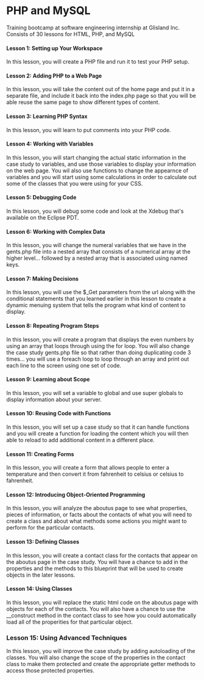 # PHP and MySQL 
Training bootcamp at software engineering internship at Glisland Inc. \
Consists of 30 lessons for HTML, PHP, and MySQL 
#### Lesson 1: Setting up Your Workspace
In this lesson, you will create a PHP file and run it to test your PHP setup.

#### Lesson 2: Adding PHP to a Web Page
In this lesson, you will take the content out of the home page and put it in a separate file, and include it back into the index.php page so that you will be able reuse the same page to show different types of content.

#### Lesson 3: Learning PHP Syntax
In this lesson, you will learn to put comments into your PHP code.

#### Lesson 4: Working with Variables
In this lesson, you will start changing the actual static information in the case study to variables, and use those variables to display your information on the web page. You wil also use functions to change the appearnce of variables and you will start using some calculations in order to calculate out some of the classes that you were using for your CSS. 

#### Lesson 5: Debugging Code
In this lesson, you will debug some code and look at the Xdebug that's available on the Eclipse PDT.

#### Lesson 6: Working with Complex Data
In this lesson, you will change the numeral variables that we have in the gents.php file into a nested array that consists of a numerical array at the higher level... followed by a nested array that is associated using named keys. 

#### Lesson 7: Making Decisions
In this lesson, you will use the $_Get parameters from the url along with the conditional statements that you learned earlier in this lesson to create a dynamic menuing system that tells the program what kind of content to display.

#### Lesson 8: Repeating Program Steps
In this lesson, you will create a program that displays the even numbers by using an array that loops through using the for loop. You will also change the case study gents.php file so that rather than doing duplicating code 3 times... you will use a foreach loop to loop through an array and print out each line to the screen using one set of code. 

#### Lesson 9: Learning about Scope
In this lesson, you will set a variable to global and use super globals to display information about your server.

#### Lesson 10: Reusing Code with Functions
In this lesson, you will set up a case study so that it can handle functions and you will create a function for loading the content which you will then able to reload to add additional content in a different place. 

#### Lesson 11: Creating Forms
In this lesson, you will create a form that allows people to enter a temperature and then convert it from fahrenheit to celsius or celsius to fahrenheit. 

#### Lesson 12: Introducing Object-Oriented Programming
In this lesson, you will analyze the aboutus page to see what properties, pieces of information, or facts about the contacts of what you will need to create a class and about what methods some actions you might want to perform for the particular contacts.

#### Lesson 13: Defining Classes
In this lesson, you will create a contact class for the contacts that appear on the aboutus page in the case study. You will have a chance to add in the properties and the methods to this blueprint that will be used to create objects in the later lessons.

#### Lesson 14: Using Classes
In this lesson, you will replace the static html code on the aboutus page with objects for each of the contacts. You will also have a chance to use the __construct method in the contact class to see how you could automatically load all of the properities for that particular object.

### Lesson 15: Using Advanced Techniques
In this lesson, you will improve the case study by adding autoloading of the classes. You will also change the scope of the properties in the contact class to make them protected and create the appropriate getter methods to access those protected properties. 
